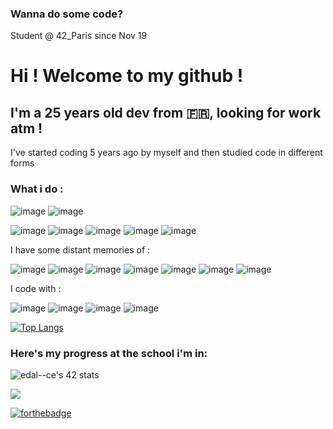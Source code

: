 ### Wanna do some code? 

Student @ 42_Paris since Nov 19



# Hi ! Welcome to my github !

## I'm a 25 years old dev from 🇫🇷, looking for work atm !
I've started coding 5 years ago by myself and then studied code in different forms





### What i do  :
![image](https://img.shields.io/badge/C-00599C?style=for-the-badge&logo=c&logoColor=white)  ![image](https://img.shields.io/badge/C%2B%2B-00599C?style=for-the-badge&logo=c%2B%2B&logoColor=white)

![image](https://img.shields.io/badge/Node.js-43853D?style=for-the-badge&logo=node.js&logoColor=white) ![image](https://img.shields.io/badge/TypeScript-007ACC?style=for-the-badge&logo=typescript&logoColor=white) ![image](https://img.shields.io/badge/Vue.js-35495E?style=for-the-badge&logo=vue.js&logoColor=4FC08D)
![image](https://img.shields.io/badge/docker-%230db7ed.svg?style=for-the-badge&logo=docker&logoColor=white)
![image](https://img.shields.io/badge/PostgreSQL-316192?style=for-the-badge&logo=postgresql&logoColor=white)

I have some distant memories of : 

![image](https://img.shields.io/badge/C%23-239120?style=for-the-badge&logo=c-sharp&logoColor=white)
![image](https://img.shields.io/badge/Java-ED8B00?style=for-the-badge&logo=java&logoColor=white)
![image](https://img.shields.io/badge/PHP-777BB4?style=for-the-badge&logo=php&logoColor=white)
![image](https://img.shields.io/badge/Ruby_on_Rails-CC0000?style=for-the-badge&logo=ruby-on-rails&logoColor=white)
![image](https://img.shields.io/badge/MySQL-00000F?style=for-the-badge&logo=mysql&logoColor=white)
![image](https://img.shields.io/badge/SAP-0FAAFF?style=for-the-badge&logo=sap&logoColor=white)
![image](https://img.shields.io/badge/kubernetes-%23326ce5.svg?style=for-the-badge&logo=kubernetes&logoColor=white)

I code with : 

![image](https://img.shields.io/badge/sublime_text-%23575757.svg?&style=for-the-badge&logo=sublime-text&logoColor=important)
![image](https://img.shields.io/badge/VIM-%2311AB00.svg?&style=for-the-badge&logo=vim&logoColor=white)
![image](https://img.shields.io/badge/Visual_Studio_Code-0078D4?style=for-the-badge&logo=visual%20studio%20code&logoColor=white)
![image](https://img.shields.io/badge/Linux_Mint-87CF3E?style=for-the-badge&logo=linux-mint&logoColor=white)
<!-- ![image]() -->

[![Top Langs](https://github-readme-stats.vercel.app/api/top-langs/?username=endcerro&layout=compact&theme=dark)](https://github.com/anuraghazra/github-readme-stats) 


### Here's my progress at the school i'm in:

![edal--ce's 42 stats](https://badge42.vercel.app/api/v2/cl2go8t6o014509kwqikfi4xu/stats?cursusId=21&coalitionId=46)












 


![](https://komarev.com/ghpvc/?username=endcerro)

[![forthebadge](https://forthebadge.com/images/badges/built-with-love.svg)](https://forthebadge.com)
